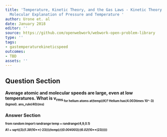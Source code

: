 ```yaml
---
title: 'Temperature, Kinetic Theory, and the Gas Laws - Kinetic Theory: Atomic and
  Molecular Explanation of Pressure and Temperature '
author: Urone et. al
date: January 2018
editor: ''
source: https://github.com/openwebwork/webwork-open-problem-library
type: ''
tags:
- gastemperaturekineticspeed
outcomes:
- TBD
assets: ''
---
```


## Question Section 

<b>
Average atomic and molecular speeds are large, even at low temperatures. What is v<sub>rms<sub> for helium atoms at(temp)(K)? Helium has(4.003times 10^-3)(kgmol).
ans_rule(40)(ms)


## Answer Section

from random import randrange
temp = randrange(4,9,0.1)

A1 = sqrt((3)*(1.38*(10**(-23)))*(temp)/((0.004003)/(6.02*(10**(23)))))